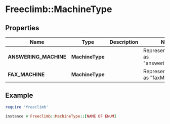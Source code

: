 # Freeclimb::MachineType

## Properties

| Name | Type | Description | Notes |
| ---- | ---- | ----------- | ----- |
| **ANSWERING_MACHINE** | **MachineType** |  | Represented in Ruby as "answeringMachine" |
| **FAX_MACHINE** | **MachineType** |  | Represented in Ruby as "faxMachine" |

## Example

```ruby
require 'freeclimb'

instance = Freeclimb::MachineType::[NAME OF ENUM]
```

